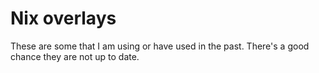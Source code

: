 # Nix overlays

These are some that I am using or have used in the past. There's a good chance they are not up to date.
